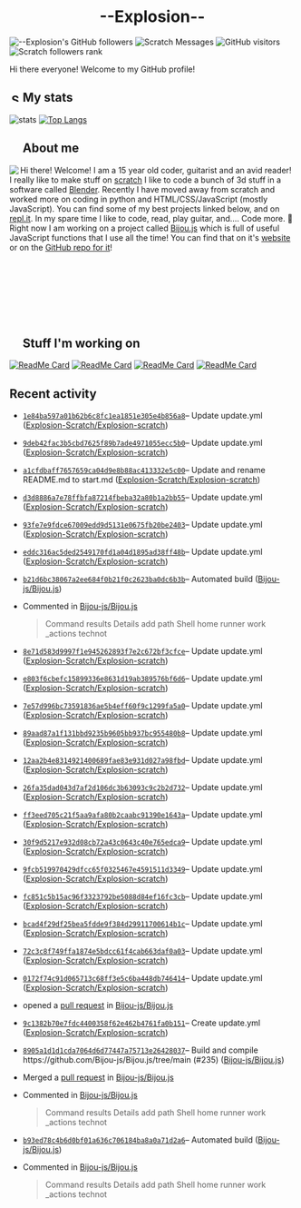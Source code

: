 # <div align="center">--Explosion--</div>

![--Explosion's GitHub followers](https://img.shields.io/github/followers/Explosion-Scratch?color=00bbbb&style=for-the-badge&logo=github&logoColor=fff) 
![Scratch Messages](https://img.shields.io/badge/dynamic/json?label=Scratch+Messages&query=count&url=https%3A%2F%2Fapi.scratch.mit.edu%2Fusers%2f--Explosion--%2Fmessages%2Fcount&color=00bbbb&style=for-the-badge&logo=scratch&logoColor=fff)
![GitHub visitors](https://visitor-badge-reloaded.herokuapp.com/badge?page_id=explosion-scratch.visitor.badge.reloaded&color=00bbbb&style=for-the-badge&logo=github)
![Scratch followers rank](https://img.shields.io/badge/dynamic/json?style=for-the-badge&cacheSeconds=1&logoColor=fff&color=00bbbb&label=Followers%20rank:%20&logo=scratch&query=statistics.ranks.followers&url=https://scratchdb.lefty.one/v2/user/info/--explosion--)

Hi there everyone! Welcome to my GitHub profile! 

##  <img src="https://static.thenounproject.com/png/5639-200.png" alt="Statistics Icons - Download Free Vector Icons | Noun Project" width="15px"/> My stats
![stats](https://github-readme-stats.vercel.app/api?username=Explosion-Scratch&include_all_commits=true&show_icons=true&theme=prussian&count_private=true&cache_seconds=1801)
[![Top Langs](https://github-readme-stats.vercel.app/api/top-langs/?username=Explosion-Scratch&theme=prussian&layout=compact)](explosion.cf)

##  <img src="http://cdn.onlinewebfonts.com/svg/img_256848.png" width="15px"> About me

<img src="https://bestanimations.com/media/explosions/933419296explosion-animation-1.gif" align="left" />

Hi there! Welcome! I am a 15 year old coder, guitarist and an avid reader! I really like to make stuff on [scratch](https://scratch.mit.edu/users/--explosion--) I like to code a bunch of 3d stuff in a software called [Blender](blender.org). Recently I have moved away from scratch and worked more on coding in python and HTML/CSS/JavaScript (mostly JavaScript). You can find some of my best projects linked below, and on [repl.it](https://repl.it/@ExplosionScratc). In my spare time I like to code, read, play guitar, and.... Code more. 🤦 Right now I am working on a project called [Bijou.js](https://bijou.js.org) which is full of useful JavaScript functions that I use all the time! You can find that on it's [website](https://bijou.js.org) or on the [GitHub repo for it](https://github.com/bijou-js/bijou.js)!
<br><br><br><br>
<br><br><br><br>
##  <img src="https://www.vhv.rs/dpng/d/433-4335411_work-work-icon-png-transparent-png.png" width="15px"/> Stuff I'm working on

[![ReadMe Card](https://github-readme-stats.vercel.app/api/pin/?height=100&username=Bijou-js&repo=Bijou.js&theme=prussian)](https://bijou.js.org)
[![ReadMe Card](https://github-readme-stats.vercel.app/api/pin/?height=100&username=Explosion-Scratch&repo=ripple&theme=prussian)](https://github.com/explosion-scratch/ripple)
[![ReadMe Card](https://github-readme-stats.vercel.app/api/pin/?height=100&username=Explosion-Scratch&repo=notes&theme=prussian)](https://notes.explosionscratc.repl.co)
[![ReadMe Card](https://github-readme-stats.vercel.app/api/pin/?height=100&username=Explosion-Scratch&repo=api&theme=prussian)](https://github.com/explosion-scratch/api)

## Recent activity
<ul>
<li><p><a href=https://github.com/Explosion-Scratch/Explosion-scratch/commit/1e84ba597a01b62b6c8fc1ea1851e305e4b856a8><code>1e84ba597a01b62b6c8fc1ea1851e305e4b856a8</code></a>– Update update.yml (<a href=https://github.com/Explosion-Scratch/Explosion-scratch>Explosion-Scratch/Explosion-scratch</a>)</p></li>
<li><p><a href=https://github.com/Explosion-Scratch/Explosion-scratch/commit/9deb42fac3b5cbd7625f89b7ade4971055ecc5b0><code>9deb42fac3b5cbd7625f89b7ade4971055ecc5b0</code></a>– Update update.yml (<a href=https://github.com/Explosion-Scratch/Explosion-scratch>Explosion-Scratch/Explosion-scratch</a>)</p></li>
<li><p><a href=https://github.com/Explosion-Scratch/Explosion-scratch/commit/a1cfdbaff7657659ca04d9e8b88ac413332e5c00><code>a1cfdbaff7657659ca04d9e8b88ac413332e5c00</code></a>– Update and rename README.md to start.md (<a href=https://github.com/Explosion-Scratch/Explosion-scratch>Explosion-Scratch/Explosion-scratch</a>)</p></li>
<li><p><a href=https://github.com/Explosion-Scratch/Explosion-scratch/commit/d3d8886a7e78ffbfa87214fbeba32a80b1a2bb55><code>d3d8886a7e78ffbfa87214fbeba32a80b1a2bb55</code></a>– Update update.yml (<a href=https://github.com/Explosion-Scratch/Explosion-scratch>Explosion-Scratch/Explosion-scratch</a>)</p></li>
<li><p><a href=https://github.com/Explosion-Scratch/Explosion-scratch/commit/93fe7e9fdce67009edd9d5131e0675fb20be2403><code>93fe7e9fdce67009edd9d5131e0675fb20be2403</code></a>– Update update.yml (<a href=https://github.com/Explosion-Scratch/Explosion-scratch>Explosion-Scratch/Explosion-scratch</a>)</p></li>
<li><p><a href=https://github.com/Explosion-Scratch/Explosion-scratch/commit/eddc316ac5ded2549170fd1a04d1895ad38ff48b><code>eddc316ac5ded2549170fd1a04d1895ad38ff48b</code></a>– Update update.yml (<a href=https://github.com/Explosion-Scratch/Explosion-scratch>Explosion-Scratch/Explosion-scratch</a>)</p></li>
<li><p><a href=https://github.com/Bijou-js/Bijou.js/commit/b21d6bc38067a2ee684f0b21f0c2623ba0dc6b3b><code>b21d6bc38067a2ee684f0b21f0c2623ba0dc6b3b</code></a>– Automated build (<a href=https://github.com/Bijou-js/Bijou.js>Bijou-js/Bijou.js</a>)</p></li>
<li><p>Commented in <a href=https://github.com/Bijou-js/Bijou.js/pull/236#issuecomment-824850704>Bijou-js/Bijou.js</a><blockquote> Command results Details add path Shell home runner work _actions technot </blockquote></p></li>
<li><p><a href=https://github.com/Explosion-Scratch/Explosion-scratch/commit/8e71d583d9997f1e945262893f7e2c672bf3cfce><code>8e71d583d9997f1e945262893f7e2c672bf3cfce</code></a>– Update update.yml (<a href=https://github.com/Explosion-Scratch/Explosion-scratch>Explosion-Scratch/Explosion-scratch</a>)</p></li>
<li><p><a href=https://github.com/Explosion-Scratch/Explosion-scratch/commit/e803f6cbefc15899336e8631d19ab389576bf6d6><code>e803f6cbefc15899336e8631d19ab389576bf6d6</code></a>– Update update.yml (<a href=https://github.com/Explosion-Scratch/Explosion-scratch>Explosion-Scratch/Explosion-scratch</a>)</p></li>
<li><p><a href=https://github.com/Explosion-Scratch/Explosion-scratch/commit/7e57d996bc73591836ae5b4eff60f9c1299fa5a0><code>7e57d996bc73591836ae5b4eff60f9c1299fa5a0</code></a>– Update update.yml (<a href=https://github.com/Explosion-Scratch/Explosion-scratch>Explosion-Scratch/Explosion-scratch</a>)</p></li>
<li><p><a href=https://github.com/Explosion-Scratch/Explosion-scratch/commit/89aad87a1f131bbd9235b9605bb937bc955480b8><code>89aad87a1f131bbd9235b9605bb937bc955480b8</code></a>– Update update.yml (<a href=https://github.com/Explosion-Scratch/Explosion-scratch>Explosion-Scratch/Explosion-scratch</a>)</p></li>
<li><p><a href=https://github.com/Explosion-Scratch/Explosion-scratch/commit/12aa2b4e8314921400689fae83e931d027a98fbd><code>12aa2b4e8314921400689fae83e931d027a98fbd</code></a>– Update update.yml (<a href=https://github.com/Explosion-Scratch/Explosion-scratch>Explosion-Scratch/Explosion-scratch</a>)</p></li>
<li><p><a href=https://github.com/Explosion-Scratch/Explosion-scratch/commit/26fa35dad043d7af2d106dc3b63093c9c2b2d732><code>26fa35dad043d7af2d106dc3b63093c9c2b2d732</code></a>– Update update.yml (<a href=https://github.com/Explosion-Scratch/Explosion-scratch>Explosion-Scratch/Explosion-scratch</a>)</p></li>
<li><p><a href=https://github.com/Explosion-Scratch/Explosion-scratch/commit/ff3eed705c21f5aa9afa80b2caabc91390e1643a><code>ff3eed705c21f5aa9afa80b2caabc91390e1643a</code></a>– Update update.yml (<a href=https://github.com/Explosion-Scratch/Explosion-scratch>Explosion-Scratch/Explosion-scratch</a>)</p></li>
<li><p><a href=https://github.com/Explosion-Scratch/Explosion-scratch/commit/30f9d5217e932d08cb72a43c0643c40e765edca9><code>30f9d5217e932d08cb72a43c0643c40e765edca9</code></a>– Update update.yml (<a href=https://github.com/Explosion-Scratch/Explosion-scratch>Explosion-Scratch/Explosion-scratch</a>)</p></li>
<li><p><a href=https://github.com/Explosion-Scratch/Explosion-scratch/commit/9fcb519970429dfcc65f0325467e4591511d3349><code>9fcb519970429dfcc65f0325467e4591511d3349</code></a>– Update update.yml (<a href=https://github.com/Explosion-Scratch/Explosion-scratch>Explosion-Scratch/Explosion-scratch</a>)</p></li>
<li><p><a href=https://github.com/Explosion-Scratch/Explosion-scratch/commit/fc851c5b15ac96f3323792be5088d84ef16fc3cb><code>fc851c5b15ac96f3323792be5088d84ef16fc3cb</code></a>– Update update.yml (<a href=https://github.com/Explosion-Scratch/Explosion-scratch>Explosion-Scratch/Explosion-scratch</a>)</p></li>
<li><p><a href=https://github.com/Explosion-Scratch/Explosion-scratch/commit/bcad4f29df25bea5fdde9f384d29911700614b1c><code>bcad4f29df25bea5fdde9f384d29911700614b1c</code></a>– Update update.yml (<a href=https://github.com/Explosion-Scratch/Explosion-scratch>Explosion-Scratch/Explosion-scratch</a>)</p></li>
<li><p><a href=https://github.com/Explosion-Scratch/Explosion-scratch/commit/72c3c8f749ffa1874e5bdcc61f4cab663daf0a03><code>72c3c8f749ffa1874e5bdcc61f4cab663daf0a03</code></a>– Update update.yml (<a href=https://github.com/Explosion-Scratch/Explosion-scratch>Explosion-Scratch/Explosion-scratch</a>)</p></li>
<li><p><a href=https://github.com/Explosion-Scratch/Explosion-scratch/commit/0172f74c91d065713c68ff3e5c6ba448db746414><code>0172f74c91d065713c68ff3e5c6ba448db746414</code></a>– Update update.yml (<a href=https://github.com/Explosion-Scratch/Explosion-scratch>Explosion-Scratch/Explosion-scratch</a>)</p></li>
<li><p>opened a <a href=https://github.com/Bijou-js/Bijou.js/pull/236>pull request</a> in <a href=https://github.com/Bijou-js/Bijou.js>Bijou-js/Bijou.js</a></p></li>
<li><p><a href=https://github.com/Explosion-Scratch/Explosion-scratch/commit/9c1382b70e7fdc4400358f62e462b4761fa0b151><code>9c1382b70e7fdc4400358f62e462b4761fa0b151</code></a>– Create update.yml (<a href=https://github.com/Explosion-Scratch/Explosion-scratch>Explosion-Scratch/Explosion-scratch</a>)</p></li>
<li><p><a href=https://github.com/Bijou-js/Bijou.js/commit/8905a1d1d1cda7064d6d77447a75713e26428037><code>8905a1d1d1cda7064d6d77447a75713e26428037</code></a>– Build and compile https://github.com/Bijou-js/Bijou.js/tree/main (#235) (<a href=https://github.com/Bijou-js/Bijou.js>Bijou-js/Bijou.js</a>)</p></li>
<li><p>Merged a <a href=https://github.com/Bijou-js/Bijou.js/pull/235>pull request</a> in <a href=https://github.com/Bijou-js/Bijou.js>Bijou-js/Bijou.js</a></p></li>
<li><p>Commented in <a href=https://github.com/Bijou-js/Bijou.js/pull/235#issuecomment-824762686>Bijou-js/Bijou.js</a><blockquote> Command results Details add path Shell home runner work _actions technot </blockquote></p></li>
<li><p><a href=https://github.com/Bijou-js/Bijou.js/commit/b93ed78c4b6d0bf01a636c706184ba8a0a71d2a6><code>b93ed78c4b6d0bf01a636c706184ba8a0a71d2a6</code></a>– Automated build (<a href=https://github.com/Bijou-js/Bijou.js>Bijou-js/Bijou.js</a>)</p></li>
<li><p>Commented in <a href=https://github.com/Bijou-js/Bijou.js/pull/235#issuecomment-824730335>Bijou-js/Bijou.js</a><blockquote> Command results Details add path Shell home runner work _actions technot </blockquote></p></li>
</ul>
